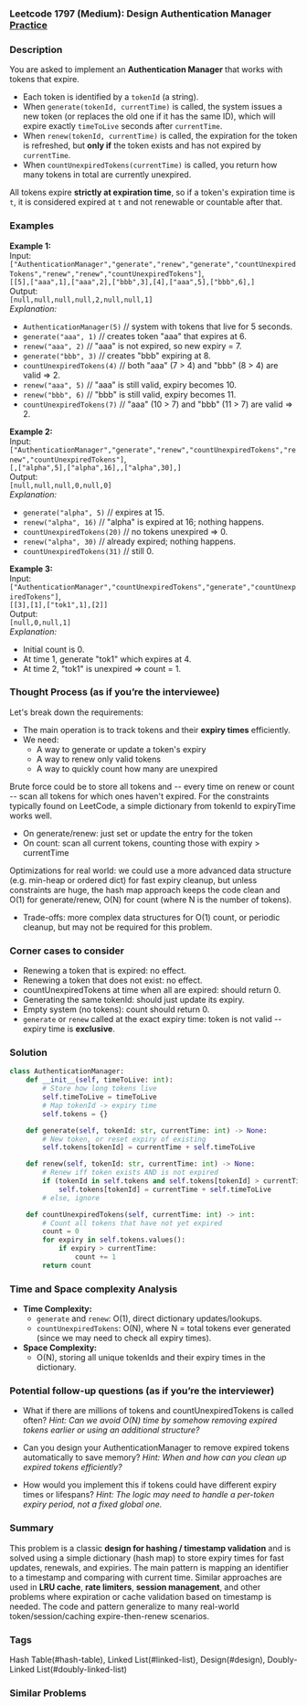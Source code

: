### Leetcode 1797 (Medium): Design Authentication Manager [Practice](https://leetcode.com/problems/design-authentication-manager)

### Description  
You are asked to implement an **Authentication Manager** that works with tokens that expire.  
- Each token is identified by a `tokenId` (a string).
- When `generate(tokenId, currentTime)` is called, the system issues a new token (or replaces the old one if it has the same ID), which will expire exactly `timeToLive` seconds after `currentTime`.
- When `renew(tokenId, currentTime)` is called, the expiration for the token is refreshed, but **only if** the token exists and has not expired by `currentTime`.
- When `countUnexpiredTokens(currentTime)` is called, you return how many tokens in total are currently unexpired.

All tokens expire **strictly at expiration time**, so if a token's expiration time is `t`, it is considered expired at `t` and not renewable or countable after that.

### Examples  

**Example 1:**  
Input:  
`["AuthenticationManager","generate","renew","generate","countUnexpiredTokens","renew","renew","countUnexpiredTokens"]`,  
`[[5],["aaa",1],["aaa",2],["bbb",3],[4],["aaa",5],["bbb",6],]`  
Output:  
`[null,null,null,null,2,null,null,1]`  
*Explanation:*  
- `AuthenticationManager(5)` // system with tokens that live for 5 seconds.
- `generate("aaa", 1)` // creates token "aaa" that expires at 6.
- `renew("aaa", 2)` // "aaa" is not expired, so new expiry = 7.
- `generate("bbb", 3)` // creates "bbb" expiring at 8.
- `countUnexpiredTokens(4)` // both "aaa" (7 > 4) and "bbb" (8 > 4) are valid ⇒ 2.
- `renew("aaa", 5)` // "aaa" is still valid, expiry becomes 10.
- `renew("bbb", 6)` // "bbb" is still valid, expiry becomes 11.
- `countUnexpiredTokens(7)` // "aaa" (10 > 7) and "bbb" (11 > 7) are valid ⇒ 2.

**Example 2:**  
Input:  
`["AuthenticationManager","generate","renew","countUnexpiredTokens","renew","countUnexpiredTokens"]`,  
`[,["alpha",5],["alpha",16],,["alpha",30],]`  
Output:  
`[null,null,null,0,null,0]`  
*Explanation:*  
- `generate("alpha", 5)` // expires at 15.
- `renew("alpha", 16)` // "alpha" is expired at 16; nothing happens.
- `countUnexpiredTokens(20)` // no tokens unexpired ⇒ 0.
- `renew("alpha", 30)` // already expired; nothing happens.
- `countUnexpiredTokens(31)` // still 0.

**Example 3:**  
Input:  
`["AuthenticationManager","countUnexpiredTokens","generate","countUnexpiredTokens"]`,  
`[[3],[1],["tok1",1],[2]]`  
Output:  
`[null,0,null,1]`  
*Explanation:*  
- Initial count is 0.
- At time 1, generate "tok1" which expires at 4.
- At time 2, "tok1" is unexpired ⇒ count = 1.

### Thought Process (as if you’re the interviewee)  
Let's break down the requirements:
- The main operation is to track tokens and their **expiry times** efficiently.
- We need:
  - A way to generate or update a token's expiry
  - A way to renew only valid tokens
  - A way to quickly count how many are unexpired

Brute force could be to store all tokens and -- every time on renew or count -- scan all tokens for which ones haven't expired. For the constraints typically found on LeetCode, a simple dictionary from tokenId to expiryTime works well.
- On generate/renew: just set or update the entry for the token
- On count: scan all current tokens, counting those with expiry > currentTime

Optimizations for real world: we could use a more advanced data structure (e.g. min-heap or ordered dict) for fast expiry cleanup, but unless constraints are huge, the hash map approach keeps the code clean and O(1) for generate/renew, O(N) for count (where N is the number of tokens).
- Trade-offs: more complex data structures for O(1) count, or periodic cleanup, but may not be required for this problem.

### Corner cases to consider  
- Renewing a token that is expired: no effect.
- Renewing a token that does not exist: no effect.
- countUnexpiredTokens at time when all are expired: should return 0.
- Generating the same tokenId: should just update its expiry.
- Empty system (no tokens): count should return 0.
- `generate` or `renew` called at the exact expiry time: token is not valid -- expiry time is **exclusive**.

### Solution

```python
class AuthenticationManager:
    def __init__(self, timeToLive: int):
        # Store how long tokens live
        self.timeToLive = timeToLive
        # Map tokenId -> expiry time
        self.tokens = {}

    def generate(self, tokenId: str, currentTime: int) -> None:
        # New token, or reset expiry of existing
        self.tokens[tokenId] = currentTime + self.timeToLive

    def renew(self, tokenId: str, currentTime: int) -> None:
        # Renew iff token exists AND is not expired
        if (tokenId in self.tokens and self.tokens[tokenId] > currentTime):
            self.tokens[tokenId] = currentTime + self.timeToLive
        # else, ignore

    def countUnexpiredTokens(self, currentTime: int) -> int:
        # Count all tokens that have not yet expired
        count = 0
        for expiry in self.tokens.values():
            if expiry > currentTime:
                count += 1
        return count
```

### Time and Space complexity Analysis  

- **Time Complexity:**
  - `generate` and `renew`: O(1), direct dictionary updates/lookups.
  - `countUnexpiredTokens`: O(N), where N = total tokens ever generated (since we may need to check all expiry times).
- **Space Complexity:**
  - O(N), storing all unique tokenIds and their expiry times in the dictionary.

### Potential follow-up questions (as if you’re the interviewer)  

- What if there are millions of tokens and countUnexpiredTokens is called often?
  *Hint: Can we avoid O(N) time by somehow removing expired tokens earlier or using an additional structure?*

- Can you design your AuthenticationManager to remove expired tokens automatically to save memory?
  *Hint: When and how can you clean up expired tokens efficiently?*

- How would you implement this if tokens could have different expiry times or lifespans?
  *Hint: The logic may need to handle a per-token expiry period, not a fixed global one.*

### Summary
This problem is a classic **design for hashing / timestamp validation** and is solved using a simple dictionary (hash map) to store expiry times for fast updates, renewals, and expiries. The main pattern is mapping an identifier to a timestamp and comparing with current time. Similar approaches are used in **LRU cache**, **rate limiters**, **session management**, and other problems where expiration or cache validation based on timestamp is needed. The code and pattern generalize to many real-world token/session/caching expire-then-renew scenarios.

### Tags
Hash Table(#hash-table), Linked List(#linked-list), Design(#design), Doubly-Linked List(#doubly-linked-list)

### Similar Problems
